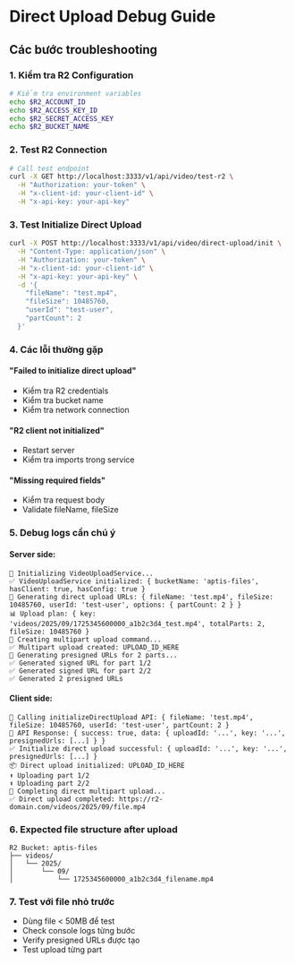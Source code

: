 # Direct Upload Debug Guide

## Các bước troubleshooting

### 1. Kiểm tra R2 Configuration

```bash
# Kiểm tra environment variables
echo $R2_ACCOUNT_ID
echo $R2_ACCESS_KEY_ID
echo $R2_SECRET_ACCESS_KEY
echo $R2_BUCKET_NAME
```

### 2. Test R2 Connection

```bash
# Call test endpoint
curl -X GET http://localhost:3333/v1/api/video/test-r2 \
  -H "Authorization: your-token" \
  -H "x-client-id: your-client-id" \
  -H "x-api-key: your-api-key"
```

### 3. Test Initialize Direct Upload

```bash
curl -X POST http://localhost:3333/v1/api/video/direct-upload/init \
  -H "Content-Type: application/json" \
  -H "Authorization: your-token" \
  -H "x-client-id: your-client-id" \
  -H "x-api-key: your-api-key" \
  -d '{
    "fileName": "test.mp4",
    "fileSize": 10485760,
    "userId": "test-user",
    "partCount": 2
  }'
```

### 4. Các lỗi thường gặp

#### "Failed to initialize direct upload"

- Kiểm tra R2 credentials
- Kiểm tra bucket name
- Kiểm tra network connection

#### "R2 client not initialized"

- Restart server
- Kiểm tra imports trong service

#### "Missing required fields"

- Kiểm tra request body
- Validate fileName, fileSize

### 5. Debug logs cần chú ý

#### Server side:

```
🔧 Initializing VideoUploadService...
✅ VideoUploadService initialized: { bucketName: 'aptis-files', hasClient: true, hasConfig: true }
🔧 Generating direct upload URLs: { fileName: 'test.mp4', fileSize: 10485760, userId: 'test-user', options: { partCount: 2 } }
📊 Upload plan: { key: 'videos/2025/09/1725345600000_a1b2c3d4_test.mp4', totalParts: 2, fileSize: 10485760 }
🔧 Creating multipart upload command...
✅ Multipart upload created: UPLOAD_ID_HERE
🔧 Generating presigned URLs for 2 parts...
✅ Generated signed URL for part 1/2
✅ Generated signed URL for part 2/2
✅ Generated 2 presigned URLs
```

#### Client side:

```
🔧 Calling initializeDirectUpload API: { fileName: 'test.mp4', fileSize: 10485760, userId: 'test-user', partCount: 2 }
📡 API Response: { success: true, data: { uploadId: '...', key: '...', presignedUrls: [...] } }
✅ Initialize direct upload successful: { uploadId: '...', key: '...', presignedUrls: [...] }
📦 Direct upload initialized: UPLOAD_ID_HERE
⬆️ Uploading part 1/2
⬆️ Uploading part 2/2
🔗 Completing direct multipart upload...
✅ Direct upload completed: https://r2-domain.com/videos/2025/09/file.mp4
```

### 6. Expected file structure after upload

```
R2 Bucket: aptis-files
├── videos/
│   └── 2025/
│       └── 09/
│           └── 1725345600000_a1b2c3d4_filename.mp4
```

### 7. Test với file nhỏ trước

- Dùng file < 50MB để test
- Check console logs từng bước
- Verify presigned URLs được tạo
- Test upload từng part
